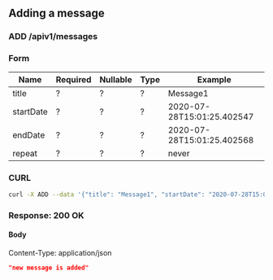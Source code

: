 ## Adding a message

### ADD /apiv1/messages

### Form

Name | Required | Nullable | Type | Example
--- | --- | --- | --- | ---
title | ? | ? | ? | Message1
startDate | ? | ? | ? | 2020-07-28T15:01:25.402547
endDate | ? | ? | ? | 2020-07-28T15:01:25.402568
repeat | ? | ? | ? | never

### CURL

```bash
curl -X ADD --data '{"title": "Message1", "startDate": "2020-07-28T15:01:25.402547", "endDate": "2020-07-28T15:01:25.402568", "repeat": "never"}' -- "$URL/apiv1/messages?"
```

### Response: 200 OK

#### Body

Content-Type: application/json

```json
"new message is added"
```

